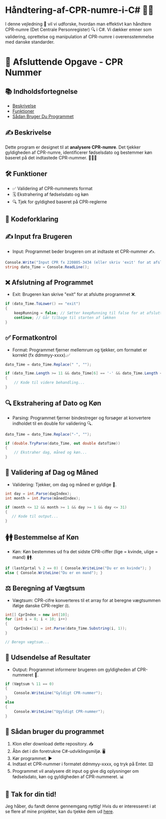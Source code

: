 # Håndtering-af-CPR-numre-i-C# 🧑‍💻
 I denne vejledning 📖 vil vi udforske, hvordan man effektivt kan håndtere CPR-numre (Det Centrale Personregister) 🔍 i C#. Vi dækker emner som validering, oprettelse og manipulation af CPR-numre i overensstemmelse med danske standarder.
# 🎉 Afsluttende Opgave - CPR Nummer

## 📚 Indholdsfortegnelse
- [Beskrivelse](#-beskrivelse)
- [Funktioner](#-funktioner)
- [Sådan Bruger Du Programmet](#-sådan-bruger-du-programmet)


## ✍️ Beskrivelse
Dette program er designet til at **analysere CPR-numre**. Det tjekker gyldigheden af CPR-numre, identificerer fødselsdato og bestemmer køn baseret på det indtastede CPR-nummer. 🎂👦👧

## 🛠️ Funktioner
- ✅ Validering af CPR-nummerets format
- 🗓️ Ekstrahering af fødselsdato og køn
- 🔍 Tjek for gyldighed baseret på CPR-reglerne





## 📜 Kodeforklaring

## ✍️ Input fra Brugeren
- Input: Programmet beder brugeren om at indtaste et CPR-nummer ✍️.
```csharp
Console.Write("Input CPR fx 220805-3434 (eller skriv 'exit' for at afslutte): ");
string dato_Time = Console.ReadLine();
```
## ❌ Afslutning af Programmet
- Exit: Brugeren kan skrive "exit" for at afslutte programmet ❌.
```csharp
if (dato_Time.ToLower() == "exit")
{
    keepRunning = false; // Sætter keepRunning til false for at afslutte løkken
    continue; // Går tilbage til starten af løkken
}
```

## ✅ Formatkontrol
- Format: Programmet fjerner mellemrum og tjekker, om formatet er korrekt (fx ddmmyy-xxxx).✅
```csharp
dato_Time = dato_Time.Replace(" ", "");

if (dato_Time.Length >= 11 && dato_Time[6] == '-' && dato_Time.Length <= 11)
{
    // Kode til videre behandling...
}
```
## 🔍 Ekstrahering af Dato og Køn
- Parsing: Programmet fjerner bindestreger og forsøger at konvertere indholdet til en double for validering 🔍.
```csharp
dato_Time = dato_Time.Replace("-", "");

if (double.TryParse(dato_Time, out double datoTime))
{
    // Ekstraher dag, måned og køn...
}
```
## 📅 Validering af Dag og Måned
- Validering: Tjekker, om dag og måned er gyldige 📅.
 ```csharp
int day = int.Parse(dagIndex);
int month = int.Parse(månedIndex);

if (month <= 12 && month >= 1 && day >= 1 && day <= 31)
{
    // Kode til output...
}
```
## 🚺🚹 Bestemmelse af Køn
- Køn: Køn bestemmes ud fra det sidste CPR-ciffer (lige = kvinde, ulige = mand) 🚺🚹.
```csharp
if (lastCprtal % 2 == 0) { Console.WriteLine("Du er en kvinde"); }
else { Console.WriteLine("Du er en mand"); }
```
## ⚖️ Beregning af Vægtsum
- Vægtsum: CPR-cifre konverteres til et array for at beregne vægtsummen ifølge danske CPR-regler ⚖️.
```csharp
int[] CprIndex = new int[10];
for (int i = 0; i < 10; i++)
{
    CprIndex[i] = int.Parse(dato_Time.Substring(i, 1));
}

// Beregn vægtsum...

```
## 📣 Udsendelse af Resultater
- Output: Programmet informerer brugeren om gyldigheden af CPR-nummeret 📣.
```csharp
if (Vægtsum % 11 == 0) 
{
    Console.WriteLine("Gyldigt CPR-nummer");
}
else 
{
    Console.WriteLine("Ugyldigt CPR-nummer");
}

```

## 🚀 Sådan bruger du programmet
1. Klon eller download dette repository. 📥
2. Åbn det i din foretrukne C#-udviklingsmiljø. 🖥️
3. Kør programmet. ▶️
4. Indtast et CPR-nummer i formatet ddmmyy-xxxx, og tryk på Enter. ⌨️
5. Programmet vil analysere dit input og give dig oplysninger om fødselsdato, køn og gyldigheden af CPR-nummeret. 📊

## 🙌 Tak for din tid!

Jeg håber, du fandt denne gennemgang nyttig! Hvis du er interesseret i at se flere af mine projekter, kan du tjekke dem ud [here](https://github.com/PlutoGamerpro?tab=stars).
